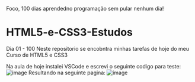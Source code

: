 Foco, 100 dias aprendedno programação sem pular nenhum dia!
# HTML5-e-CSS3-Estudos
Dia 01 - 100
Neste repositorio se encobntra minhas tarefas de hoje do meu Curso de HTML5 e CSS3

Na aula de hoje instalei VSCode e escrevi o seguinte codigo para teste:
![image](https://github.com/Mer1daAndrea/HTML5-e-CSS3-Estudos/assets/167032071/c32fa9c2-3bac-43e8-8c1a-546c7ee7a999)
Resultando na seguinte pagina:
![image](https://github.com/Mer1daAndrea/HTML5-e-CSS3-Estudos/assets/167032071/8a2f67c5-8e34-49ce-a60c-9ad017ac6e70)
